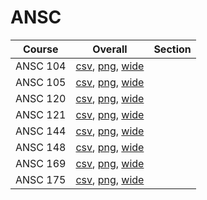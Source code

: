 # ANSC

| Course | Overall | Section |
| ------ | ------- | ------- |
| ANSC 104 | [csv](https://github.com/UCSD-Historical-Enrollment-Data/2022Fall/blob/main/overall/ANSC%20104.csv), [png](https://raw.githubusercontent.com/UCSD-Historical-Enrollment-Data/2022Fall/main/plot_overall/ANSC%20104.png), [wide](https://raw.githubusercontent.com/UCSD-Historical-Enrollment-Data/2022Fall/main/plot_overall_wide/ANSC%20104.png) |  |
| ANSC 105 | [csv](https://github.com/UCSD-Historical-Enrollment-Data/2022Fall/blob/main/overall/ANSC%20105.csv), [png](https://raw.githubusercontent.com/UCSD-Historical-Enrollment-Data/2022Fall/main/plot_overall/ANSC%20105.png), [wide](https://raw.githubusercontent.com/UCSD-Historical-Enrollment-Data/2022Fall/main/plot_overall_wide/ANSC%20105.png) |  |
| ANSC 120 | [csv](https://github.com/UCSD-Historical-Enrollment-Data/2022Fall/blob/main/overall/ANSC%20120.csv), [png](https://raw.githubusercontent.com/UCSD-Historical-Enrollment-Data/2022Fall/main/plot_overall/ANSC%20120.png), [wide](https://raw.githubusercontent.com/UCSD-Historical-Enrollment-Data/2022Fall/main/plot_overall_wide/ANSC%20120.png) |  |
| ANSC 121 | [csv](https://github.com/UCSD-Historical-Enrollment-Data/2022Fall/blob/main/overall/ANSC%20121.csv), [png](https://raw.githubusercontent.com/UCSD-Historical-Enrollment-Data/2022Fall/main/plot_overall/ANSC%20121.png), [wide](https://raw.githubusercontent.com/UCSD-Historical-Enrollment-Data/2022Fall/main/plot_overall_wide/ANSC%20121.png) |  |
| ANSC 144 | [csv](https://github.com/UCSD-Historical-Enrollment-Data/2022Fall/blob/main/overall/ANSC%20144.csv), [png](https://raw.githubusercontent.com/UCSD-Historical-Enrollment-Data/2022Fall/main/plot_overall/ANSC%20144.png), [wide](https://raw.githubusercontent.com/UCSD-Historical-Enrollment-Data/2022Fall/main/plot_overall_wide/ANSC%20144.png) |  |
| ANSC 148 | [csv](https://github.com/UCSD-Historical-Enrollment-Data/2022Fall/blob/main/overall/ANSC%20148.csv), [png](https://raw.githubusercontent.com/UCSD-Historical-Enrollment-Data/2022Fall/main/plot_overall/ANSC%20148.png), [wide](https://raw.githubusercontent.com/UCSD-Historical-Enrollment-Data/2022Fall/main/plot_overall_wide/ANSC%20148.png) |  |
| ANSC 169 | [csv](https://github.com/UCSD-Historical-Enrollment-Data/2022Fall/blob/main/overall/ANSC%20169.csv), [png](https://raw.githubusercontent.com/UCSD-Historical-Enrollment-Data/2022Fall/main/plot_overall/ANSC%20169.png), [wide](https://raw.githubusercontent.com/UCSD-Historical-Enrollment-Data/2022Fall/main/plot_overall_wide/ANSC%20169.png) |  |
| ANSC 175 | [csv](https://github.com/UCSD-Historical-Enrollment-Data/2022Fall/blob/main/overall/ANSC%20175.csv), [png](https://raw.githubusercontent.com/UCSD-Historical-Enrollment-Data/2022Fall/main/plot_overall/ANSC%20175.png), [wide](https://raw.githubusercontent.com/UCSD-Historical-Enrollment-Data/2022Fall/main/plot_overall_wide/ANSC%20175.png) |  |

